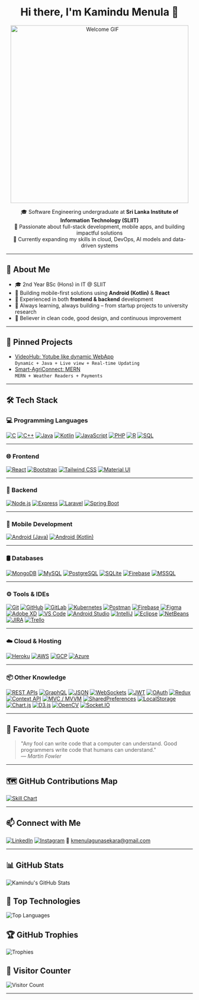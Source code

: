 <h1 align="center">Hi there, I'm Kamindu Menula 👋</h1>
<p align="center">
  <img src="https://media.giphy.com/media/62PP2yEIAZF6g/giphy.gif" width="480" alt="Welcome GIF">
</p>

<p align="center">
  🎓 Software Engineering undergraduate at <strong>Sri Lanka Institute of Information Technology (SLIIT)</strong><br/>
  🔧 Passionate about full-stack development, mobile apps, and building impactful solutions<br/>
  🌱 Currently expanding my skills in cloud, DevOps, AI models and data-driven systems
</p>

---

## 💼 About Me
- 🎓 2nd Year BSc (Hons) in IT @ SLIIT
- 📱 Building mobile-first solutions using **Android (Kotlin)** & **React**
- 🔁 Experienced in both **frontend & backend** development
- 🚀 Always learning, always building – from startup projects to university research
- 🧠 Believer in clean code, good design, and continuous improvement

---

## 📌 Pinned Projects
  - [VideoHub: Yotube like dynamic WebApp](https://github.com/Kamindumenula/VideoHub-JavaProject)  
  `Dynamic + Java + Live view + Real-time Updating`
  -  [Smart-AgriConnect: MERN](https://github.com/Kamindumenula/Smart-AgriConnect)  
  ` MERN + Weather Readers + Payments `
---
  
## 🛠️ Tech Stack

### 💻 Programming Languages
[![C](https://img.shields.io/badge/-C-A8B9CC?style=flat&logo=c&logoColor=white)]()
[![C++](https://img.shields.io/badge/-C++-00599C?style=flat&logo=c%2B%2B&logoColor=white)]()
[![Java](https://img.shields.io/badge/-Java-007396?style=flat&logo=java&logoColor=white)]()
[![Kotlin](https://img.shields.io/badge/-Kotlin-0095D5?style=flat&logo=kotlin&logoColor=white)]()
[![JavaScript](https://img.shields.io/badge/-JavaScript-F7DF1E?style=flat&logo=javascript&logoColor=black)]()
[![PHP](https://img.shields.io/badge/-PHP-777BB4?style=flat&logo=php&logoColor=white)]()
[![R](https://img.shields.io/badge/-R-276DC3?style=flat&logo=r&logoColor=white)]()
[![SQL](https://img.shields.io/badge/-SQL-003B57?style=flat)]()

---

### 🌐 Frontend
[![React](https://img.shields.io/badge/-React-61DAFB?style=flat&logo=react&logoColor=black)]()
[![Bootstrap](https://img.shields.io/badge/-Bootstrap-563D7C?style=flat&logo=bootstrap&logoColor=white)]()
[![Tailwind CSS](https://img.shields.io/badge/-Tailwind-38B2AC?style=flat&logo=tailwind-css&logoColor=white)]()
[![Material UI](https://img.shields.io/badge/-MaterialUI-0081CB?style=flat&logo=mui&logoColor=white)]()

---

### 🔧 Backend
[![Node.js](https://img.shields.io/badge/-Node.js-339933?style=flat&logo=node.js&logoColor=white)]()
[![Express](https://img.shields.io/badge/-Express-000000?style=flat&logo=express&logoColor=white)]()
[![Laravel](https://img.shields.io/badge/-Laravel-FF2D20?style=flat&logo=laravel&logoColor=white)]()
[![Spring Boot](https://img.shields.io/badge/-SpringBoot-6DB33F?style=flat&logo=spring-boot&logoColor=white)]()

---

### 📱 Mobile Development
[![Android (Java)](https://img.shields.io/badge/-Android%20(Java)-3DDC84?style=flat&logo=android&logoColor=white)]()
[![Android (Kotlin)](https://img.shields.io/badge/-Android%20(Kotlin)-3DDC84?style=flat&logo=android&logoColor=white)]()

---

### 🛢️ Databases
[![MongoDB](https://img.shields.io/badge/-MongoDB-47A248?style=flat&logo=mongodb&logoColor=white)]()
[![MySQL](https://img.shields.io/badge/-MySQL-4479A1?style=flat&logo=mysql&logoColor=white)]()
[![PostgreSQL](https://img.shields.io/badge/-PostgreSQL-336791?style=flat&logo=postgresql&logoColor=white)]()
[![SQLite](https://img.shields.io/badge/-SQLite-003B57?style=flat&logo=sqlite&logoColor=white)]()
[![Firebase](https://img.shields.io/badge/-Firebase-FFCA28?style=flat&logo=firebase&logoColor=black)]()
[![MSSQL](https://img.shields.io/badge/-SQL%20Server-CC2927?style=flat&logo=microsoft-sql-server&logoColor=white)]()

---

### ⚙️ Tools & IDEs
[![Git](https://img.shields.io/badge/-Git-F05032?style=flat&logo=git&logoColor=white)]()
[![GitHub](https://img.shields.io/badge/-GitHub-181717?style=flat&logo=github&logoColor=white)]()
[![GitLab](https://img.shields.io/badge/-GitLab-FC6D26?style=flat&logo=gitlab&logoColor=white)]()
[![Kubernetes](https://img.shields.io/badge/-Kubernetes-326CE5?style=flat&logo=kubernetes&logoColor=white)]()
[![Postman](https://img.shields.io/badge/-Postman-FF6C37?style=flat&logo=postman&logoColor=white)]()
[![Firebase](https://img.shields.io/badge/-Firebase-FFCA28?style=flat&logo=firebase&logoColor=black)]()
[![Figma](https://img.shields.io/badge/-Figma-F24E1E?style=flat&logo=figma&logoColor=white)]()
[![Adobe XD](https://img.shields.io/badge/-Adobe%20XD-FF61F6?style=flat&logo=adobe-xd&logoColor=white)]()
[![VS Code](https://img.shields.io/badge/-VSCode-007ACC?style=flat&logo=visual-studio-code&logoColor=white)]()
[![Android Studio](https://img.shields.io/badge/-Android%20Studio-3DDC84?style=flat&logo=android-studio&logoColor=white)]()
[![IntelliJ](https://img.shields.io/badge/-IntelliJ%20IDEA-000000?style=flat&logo=intellij-idea&logoColor=white)]()
[![Eclipse](https://img.shields.io/badge/-Eclipse-2C2255?style=flat&logo=eclipse&logoColor=white)]()
[![NetBeans](https://img.shields.io/badge/-NetBeans-1B6AC6?style=flat&logo=apache-netbeans-ide&logoColor=white)]()
[![JIRA](https://img.shields.io/badge/-JIRA-0052CC?style=flat&logo=jira&logoColor=white)]()
[![Trello](https://img.shields.io/badge/-Trello-0052CC?style=flat&logo=trello&logoColor=white)]()

---

### ☁️ Cloud & Hosting
[![Heroku](https://img.shields.io/badge/-Heroku-430098?style=flat&logo=heroku&logoColor=white)]()
[![AWS](https://img.shields.io/badge/-AWS-232F3E?style=flat&logo=amazon-aws&logoColor=white)]()
[![GCP](https://img.shields.io/badge/-Google%20Cloud-4285F4?style=flat&logo=google-cloud&logoColor=white)]()
[![Azure](https://img.shields.io/badge/-Microsoft%20Azure-0078D4?style=flat&logo=microsoft-azure&logoColor=white)]()

---

### 📦 Other Knowledge
[![REST APIs](https://img.shields.io/badge/-REST%20APIs-02569B?style=flat)]()
[![GraphQL](https://img.shields.io/badge/-GraphQL-E10098?style=flat&logo=graphql&logoColor=white)]()
[![JSON](https://img.shields.io/badge/-JSON-000000?style=flat&logo=json&logoColor=white)]()
[![WebSockets](https://img.shields.io/badge/-WebSockets-85EA2D?style=flat)]()
[![JWT](https://img.shields.io/badge/-JWT-000000?style=flat&logo=jsonwebtokens&logoColor=white)]()
[![OAuth](https://img.shields.io/badge/-OAuth-344675?style=flat&logo=oauth&logoColor=white)]()
[![Redux](https://img.shields.io/badge/-Redux-764ABC?style=flat&logo=redux&logoColor=white)]()
[![Context API](https://img.shields.io/badge/-Context%20API-61DAFB?style=flat&logo=react&logoColor=black)]()
[![MVC / MVVM](https://img.shields.io/badge/-MVC%20%2F%20MVVM-6A1B9A?style=flat)]()
[![SharedPreferences](https://img.shields.io/badge/-SharedPreferences-3DDC84?style=flat&logo=android&logoColor=white)]()
[![LocalStorage](https://img.shields.io/badge/-LocalStorage-E44D26?style=flat)]()
[![Chart.js](https://img.shields.io/badge/-Chart.js-F5788D?style=flat&logo=chart.js&logoColor=white)]()
[![D3.js](https://img.shields.io/badge/-D3.js-F9A03C?style=flat&logo=d3.js&logoColor=white)]()
[![OpenCV](https://img.shields.io/badge/-OpenCV-5C3EE8?style=flat&logo=opencv&logoColor=white)]()
[![Socket.IO](https://img.shields.io/badge/-Socket.IO-010101?style=flat&logo=socket.io&logoColor=white)]()

---

## 🧠 Favorite Tech Quote
> "Any fool can write code that a computer can understand. Good programmers write code that humans can understand."  
> — *Martin Fowler*

---

## 🗺️ GitHub Contributions Map
<a href="https://github.com/Kamindumenula">
  <img src="https://cr-skills-chart-widget.azurewebsites.net/api/api?username=Kamindumenula" alt="Skill Chart" />
</a>

---


## 📫 Connect with Me
[![LinkedIn](https://img.shields.io/badge/-LinkedIn-0077B5?style=flat&logo=linkedin&logoColor=white)](https://www.linkedin.com/in/kamindumenula/)
[![Instagram](https://img.shields.io/badge/-Instagram-E4405F?style=flat&logo=instagram&logoColor=white)](https://www.instagram.com/kamindu_menula)
📧 [kmenulagunasekara@gmail.com](mailto:kmenulagunasekara@gmail.com)

---

## 📊 GitHub Stats
![Kamindu's GitHub Stats](https://github-readme-stats.vercel.app/api?username=Kamindumenula&show_icons=true&theme=radical)

## 🚀 Top Technologies
![Top Languages](https://github-readme-stats.vercel.app/api/top-langs/?username=Kamindumenula&layout=compact&theme=radical)

## 🏆 GitHub Trophies
![Trophies](https://github-profile-trophy.vercel.app/?username=Kamindumenula&theme=radical&no-frame=true&no-bg=true&margin-w=4)

## 👀 Visitor Counter
![Visitor Count](https://komarev.com/ghpvc/?username=Kamindumenula&color=blue)

---
